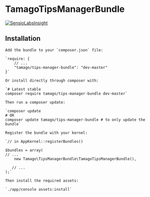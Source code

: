 # TamagoTipsManagerBundle

[![SensioLabsInsight](https://insight.sensiolabs.com/projects/a4467ecd-4467-4551-bb58-7486d298d316/big.png)](https://insight.sensiolabs.com/projects/a4467ecd-4467-4551-bb58-7486d298d316)

## **Installation**

	Add the bundle to your `composer.json` file:

	`require: {
	    // ...
	    "tamago/tips-manager-bundle": "dev-master"
	}`

	Or install directly through composer with:

	`# Latest stable
	composer require tamago/tips-manager-bundle dev-master`

	Then run a composer update:

	`composer update
	# OR
	composer update tamago/tips-manager-bundle # to only update the bundle`

	Register the bundle with your kernel:

	`// in AppKernel::registerBundles()

	$bundles = array(
	// ...
	    new Tamago\TipsManagerBundle\TamagoTipsManagerBundle(),

 	   // ...
	);`

	Then install the required assets:

	`./app/console assets:install`

